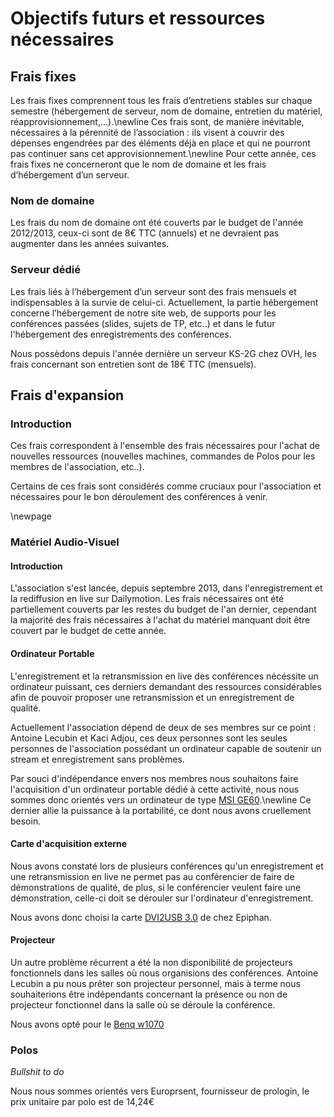 # Objectifs futurs et ressources nécessaires

## Frais fixes

Les frais fixes comprennent tous les frais d’entretiens stables sur
chaque semestre (hébergement de serveur, nom de domaine, entretien du
matériel, réapprovisionnement,...).\newline Ces frais sont, de manière
inévitable, nécessaires à la pérennité de l’association : ils visent à
couvrir des dépenses engendrées par des éléments déjà en place et qui ne
pourront pas continuer sans cet approvisionnement.\newline Pour cette
année, ces frais fixes ne concerneront que le nom de domaine et les
frais d’hébergement d’un serveur.

### Nom de domaine

Les frais du nom de domaine ont été couverts par le budget de l'année
2012/2013, ceux-ci sont de 8€ TTC (annuels) et ne devraient pas
augmenter dans les années suivantes.

### Serveur dédié

Les frais liés à l’hébergement d’un serveur sont des frais mensuels et
indispensables à la survie de celui-ci. Actuellement, la partie
hébergement concerne l’hébergement de notre site web, de supports pour
les conférences passées (slides, sujets de TP, etc..) et dans le futur
l'hébergement des enregistrements des conférences.

Nous possèdons depuis l'année dernière un serveur KS-2G chez OVH, les
frais concernant son entretien sont de 18€ TTC (mensuels).

## Frais d'expansion

### Introduction

Ces frais correspondent à l'ensemble des frais nécessaires pour l'achat
de nouvelles ressources (nouvelles machines, commandes de Polos pour les
membres de l'association, etc..).

Certains de ces frais sont considérés comme cruciaux pour l'association
et nécessaires pour le bon déroulement des conférences à venir.

\newpage

### Matériel Audio-Visuel

#### Introduction

L'association s'est lancée, depuis septembre 2013, dans l'enregistrement
et la rediffusion en live sur Dailymotion.  Les frais nécessaires ont
été partiellement couverts par les restes du budget de l'an dernier,
cependant la majorité des frais nécessaires à l'achat du matériel
manquant doit être couvert par le budget de cette année.

#### Ordinateur Portable

L'enregistrement et la retransmission en live des conférences nécéssite
un ordinateur puissant, ces derniers demandant des ressources
considérables afin de pouvoir proposer une retransmission et un
enregistrement de qualité.

Actuellement l'association dépend de deux de ses membres sur ce point :
Antoine Lecubin et Kaci Adjou, ces deux personnes sont les seules
personnes de l'association possédant un ordinateur capable de soutenir
un stream et enregistrement sans problèmes.

Par souci d'indépendance envers nos membres nous souhaitons faire
l'acquisition d'un ordinateur portable dédié à cette activité, nous nous
sommes donc orientés vers un ordinateur de type [MSI
GE60](http://www.materiel.net/ordinateur-portable/msi-ge60-2oe-009fr-90917.html).\newline
Ce dernier allie la puissance à la portabilité, ce dont nous avons
cruellement besoin.

#### Carte d'acquisition externe

Nous avons constaté lors de plusieurs conférences qu'un enregistrement
et une retransmission en live ne permet pas au conférencier de faire de
démonstrations de qualité, de plus, si le conférencier veulent faire une
démonstration, celle-ci doit se dérouler sur l'ordinateur
d'enregistrement.

Nous avons donc choisi la carte [DVI2USB
3.0](http://www.epiphan.com/products/frame-grabbers/dvi2usb-3-0/) de
chez Epiphan.

#### Projecteur

Un autre problème récurrent a été la non disponibilité de projecteurs
fonctionnels dans les salles où nous organisions des conférences.
Antoine Lecubin a pu nous prêter son projecteur personnel,
mais à terme nous souhaiterions être indépendants concernant la présence
ou non de projecteur fonctionnel dans la salle où se déroule la
conférence.

Nous avons opté pour le [Benq
w1070](http://www.grosbill.com/4-benq_w1070_-189337-tv_video-home_cinema_projecteur?utm_source=shopping&utm_medium=cpc&utm_campaign=189337-video%20projecteur&utm_content=)

### Polos

*Bullshit to do*

Nous nous sommes orientés vers Europrsent, fournisseur de prologin, le
prix unitaire par polo est de 14,24€
